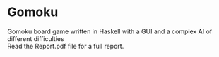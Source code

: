 # Gomoku
Gomoku board game written in Haskell with a GUI and a complex AI of different difficulties  
Read the Report.pdf file for a full report.  

